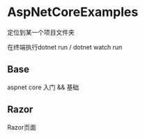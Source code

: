 # AspNetCoreExamples

定位到某一个项目文件夹

在终端执行dotnet run / dotnet watch run 

## Base

aspnet core 入门 && 基础

## Razor

Razor页面